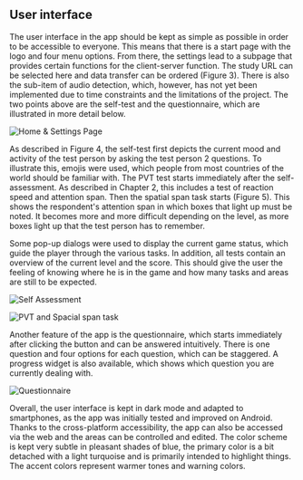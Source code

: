 ## User interface

The user interface in the app should be kept as simple as possible in order to be accessible to everyone. 
This means that there is a start page with the logo and four menu options. 
From there, the settings lead to a subpage that provides certain functions for the client-server function. 
The study URL can be selected here and data transfer can be ordered (Figure 3). 
There is also the sub-item of audio detection, which, however, has not yet been implemented due to time constraints and the limitations of the project.
The two points above are the self-test and the questionnaire, which are illustrated in more detail below.

![Home & Settings Page](../diagrams/implementation/ui_1.png "Home and settings page")


As described in Figure 4, the self-test first depicts the current mood and activity of the test person by asking the test person 2 questions. 
To illustrate this, emojis were used, which people from most countries of the world should be familiar with.
The PVT test starts immediately after the self-assessment. 
As described in Chapter 2, this includes a test of reaction speed and attention span. 
Then the spatial span task starts (Figure 5). 
This shows the respondent's attention span in which boxes that light up must be noted. 
It becomes more and more difficult depending on the level, as more boxes light up that the test person has to remember.

Some pop-up dialogs were used to display the current game status, which guide the player through the various tasks. 
In addition, all tests contain an overview of the current level and the score. 
This should give the user the feeling of knowing where he is in the game and how many tasks and areas are still to be expected.

![Self Assessment](../diagrams/implementation/ui_3.png "Self Assessment")


![PVT and Spacial span task](../diagrams/implementation/ui_2.png "PVT and Spacial span task")


Another feature of the app is the questionnaire, which starts immediately after clicking the button and can be answered intuitively. 
There is one question and four options for each question, which can be staggered. 
A progress widget is also available, which shows which question you are currently dealing with.

![Questionnaire](../diagrams/implementation/ui_4.png "Questionnaire")


Overall, the user interface is kept in dark mode and adapted to smartphones, as the app was initially tested and improved on Android. 
Thanks to the cross-platform accessibility, the app can also be accessed via the web and the areas can be controlled and edited. 
The color scheme is kept very subtle in pleasant shades of blue, the primary color is a bit detached with a light turquoise and is primarily intended to highlight things. 
The accent colors represent warmer tones and warning colors.